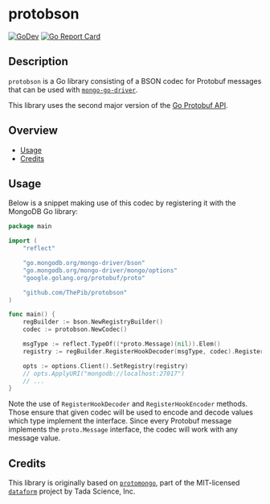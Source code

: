 # protobson

[![GoDev](https://img.shields.io/static/v1?label=godev&message=reference&color=00add8)](https://pkg.go.dev/mod/github.com/ThePib/protobson)
[![Go Report Card](https://goreportcard.com/badge/github.com/ThePib/protobson)](https://goreportcard.com/report/github.com/ThePib/protobson)

## Description

`protobson` is a Go library consisting of a BSON codec for Protobuf messages that can be used with [`mongo-go-driver`](https://github.com/mongodb/mongo-go-driver).

This library uses the second major version of the [Go Protobuf API](https://pkg.go.dev/mod/google.golang.org/protobuf).

## Overview

- [Usage](#usage)
- [Credits](#Credits)

## Usage

Below is a snippet making use of this codec by registering it with the MongoDB Go library:

```go
package main

import (
    "reflect"

    "go.mongodb.org/mongo-driver/bson"
    "go.mongodb.org/mongo-driver/mongo/options"
    "google.golang.org/protobuf/proto"

    "github.com/ThePib/protobson"
)

func main() {
    regBuilder := bson.NewRegistryBuilder()
    codec := protobson.NewCodec()

    msgType := reflect.TypeOf((*proto.Message)(nil)).Elem()
    registry := regBuilder.RegisterHookDecoder(msgType, codec).RegisterHookEncoder(msgType, codec).Build()

    opts := options.Client().SetRegistry(registry)
    // opts.ApplyURI("mongodb://localhost:27017")
    // ...
}
```

Note the use of `RegisterHookDecoder` and `RegisterHookEncoder` methods. Those ensure that given codec will be used to encode and decode values which type implement the interface. Since every Protobuf message implements the `proto.Message` interface, the codec will work with any message value.

## Credits

This library is originally based on [`protomongo`](https://github.com/dataform-co/dataform/blob/master/protomongo), part of the MIT-licensed [`dataform`](https://github.com/dataform-co/dataform) project by Tada Science, Inc.
